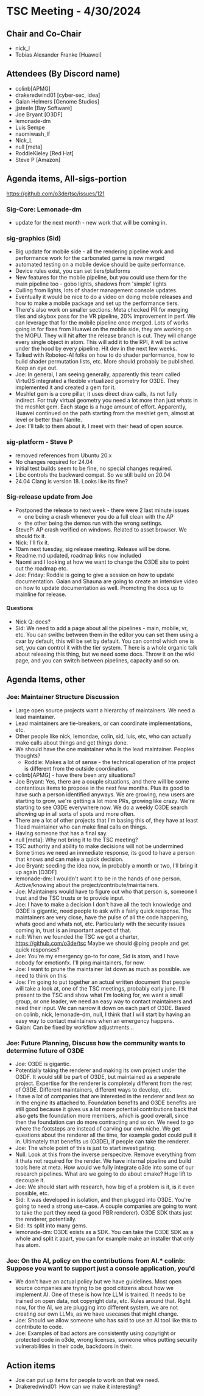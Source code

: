 # TSC Meeting - 4/30/2024

## Chair and Co-Chair
* nick_l
* Tobias Alexander Franke [Huawei]

## Attendees (By Discord name)
* colinb[APMG]
* drakeredwind01 [cyber-sec, idea]
* Gaian Helmers [Genome Studios]
* jjsteele [Bay Software]
* Joe Bryant [O3DF]
* lemonade-dm
* Luis Sempe
* naomiwash_lf
* Nick_L
* null [meta]
* RoddieKieley [Red Hat]
* Steve P [Amazon]

## Agenda items, All-sigs-portion
https://github.com/o3de/tsc/issues/121

### Sig-Core: Lemonade-dm
* update for the next month - new work that will be coming in.

### sig-graphics (Sid)
* Big update for mobile side - all the rendering pipeline work and performance work for the carbonated game is now merged
* automated testing on a mobile device should be quite performance.  
* Device rules exist, you can set tiers/platforms
* New features for the mobile pipeline, but you could use them for the main pipeline too - gobo lights, shadows from 'simple' lights
* Culling from lights, lots of shader management console updates.
* Eventually it would be nice to do a video on doing mobile releases and how to make a mobile package and set up the performance tiers.
* There's also work on smaller sections:  Meta checked PR for merging tiles and skybox pass for the VR pipeline, 20% improvement in perf.  We can leverage that for the mobile pipeline once merged.  Lots of works going in for fixes from Huawei on the mobile side, they are working on the MGPU.  They will hit after the release branch is cut.  They will change every single object in atom.  This will add it to the RPI, it will be active under the hood by every pipeline.  Hit dev in the next few weeks.
* Talked with Robotec-AI folks on how to do shader performance, how to build shader permutation lists, etc.  More should probably be published.  Keep an eye out.
* Joe:  In general, I am seeing generally, apparently this team called VirtuOS integrated a flexible virtualized geometry for O3DE.  They implemented it and created a gem for it.
* Meshlet gem is a core pillar, it uses direct draw calls, its not fully indirect.  For truly virtual geometry you need a lot more than just whats in the meshlet gem.  Each stage is a huge amount of effort.  Apparently, Huawei continued on the path starting from the meshlet gem, almost at level or better than Nanite.
* Joe: I'll talk to them about it.  I meet with their head of open source.

### sig-platform - Steve P
* removed references from Ubuntu 20.x
* No changes required for 24.04
* Initial test builds seem to be fine, no special changes required.
* Libc controls the backward compat.  So we still build on 20.04
* 24.04 Clang is version 18.  Looks like its fine?

### Sig-release update from Joe
* Postponed the release to next week - there were 2 last minute issues 
   * one being a crash whenever you do a full clean with the AP
   * the other being the demos run with the wrong settings.
* SteveP: AP crash verified on windows.  Related to asset browser.  We should fix it.
*   Nick: I'll fix it.
* 10am next tuesday, sig release meeting.  Release will be done.
* Readme.md updated, roadmap links now included
* Naomi and I looking at how we want to change the O3DE site to point out the roadmap etc.
* Joe: Friday: Roddie is going to give a session on how to update documentation.  Gaian and Shauna are going to create an intensive video on how to update documentation as well.   Promoting the docs up to mainline for release.  

#### Questions

* Nick Q: docs?
* Sid:  We need to add a page about all the pipelines - main, mobile, vr, etc.  You can swithc between them in the editor you can set them using a cvar by default, this will be set by default.  You can control which one is set, you can control it with the tier system. T here is a whole organic talk about releasing this thing, but we need some docs.  Throw it on the wiki page, and you can switch between pipelines, capacity and so on.

## Agenda Items, other

### Joe: Maintainer Structure Discussion
* Large open source projects want a hierarchy of maintainers.  We need a lead maintainer.
* Lead maintainers are tie-breakers, or can coordinate implementations, etc.
* Other people like nick, lemondae, colin, sid, luis, etc, who can actually make calls about things and get things done.
* We should have the one maintainer who is the lead maintainer.  Peoples thoughts?
  * Roddie:  Makes a lot of sense - the technical operation of hte project is different from the outside coordination.
* colinb[APMG] - have there been any situations?
* Joe Bryant:  Yes, there are a couple situations, and there will be some contentious items to propose in the next few months.  Plus its good to have such a person identified anyways.  We are growing, new users are starting to grow, we're getting a lot more PRs, growing like crazy.  We're starting to see O3DE everywhere now.   We do a weekly O3DE search showing up in all sorts of spots and more often.
* There are a lot of other projects that I'm basing this of, they have at least 1 lead maintainer who can make final calls on things.
* Having someone that has a final say.
* null [meta]: Why not bring it to the TSC meeting?
* TSC authority and ability to make decisions will not be undermined
* Some times we need an immediate response, its good to have a person that knows and can make a quick decision.
* Joe Bryant: seeding the idea now, in probably a month or two, I'll bring it up again [O3DF]
* lemonade-dm: I wouldn't want it to be in the hands of one person.   Active/knowing about the project/contribute/maintainers.
* Joe:  Maintainers would have to figure out who that person is, someone I trust and the TSC trusts or to provide input.
* Joe:  I have to make a decision I don't have all the tech knowledge and O3DE is gigantic, need people to ask with a fairly quick response.
        The maintainers are very close, have the pulse of all the code happening, whats good and whats not, etc.
        Particularly with the security issues coming in, trust is an important aspect of that.
* null: When we founded the TSC we got a charter, https://github.com/o3de/tsc
        Maybe we should @ping people and get quick responses?
* Joe:  You're my emergency go-to for core, Sid is atom, and I have nobody for emotionfx.
        I'll ping maintainers, for now.
* Joe:  I want to prune the maintainer list down as much as possible.  we need to think on this
* Joe:  I'm going to put together an actual written document that people will take a look at, one of the TSC meetings, 
        probably early june.  I'll present to the TSC and show what I'm looking for, we want a small group, or one leader, we need an easy
        way to contact maintainers and need their input.  We can narrow it down on each part of O3DE.
        Based on colinb, nick, lemonade-dm, null, I think that I will start by having an easy way to contact maintainers when an emergency happens.
* Gaian:  Can be fixed by workflow adjustments...

### Joe: Future Planning, Discuss how the community wants to determine future of O3DE
* Joe:  O3DE is gigantic.
* Potentially taking the renderer and making its own project under the O3DF.  It would still be part of O3DE, but maintained as a seperate project.  Expertise for the renderer is completely different from the rest of O3DE.  Different maintainers, different ways to develop, etc.
* I have a lot of companies that are interested in the renderer and less so in the engine its attached to.  Foundation benefits and O3DE benefits are still good because it gives us a lot more potential contributions back that also gets the foundation more members, which is good overall, since then the foundation can do more contracting and so on.  We need to go where the footsteps are instead of carving our own niche.  We get questions about the renderer all the time, for example godot could pull it in.  Ultimately that benefits us (O3DE), if people can take the renderer.
* Joe:  The whole point of this is just to start investigating.  
* Null:  Look at this from the inverse perspecitve.  Remove everything from it thats not required for the render.  We have internal pipeline and build tools here at meta.  How would we fully integrate o3de into some of our research pipelines.  What are we going to do about cmake?  Huge lift to decouple it.
* Joe:  We should start with research, how big of a problem is it, is it even possible, etc.
* Sid:  It was developed in isolation, and then plugged into O3DE.   You're going to need a strong use-case.  A couple companies are going to want to take the part they need (a good PBR renderer).  O3DE SDK thats just the renderer, potentially.
* Sid:  Its split into many gems.
* lemonade-dm:  O3DE exists as a SDK.  You can take the O3DE SDK as a whole and split it apart, you can for example make an installer that only has atom.

### Joe:  On the AI, policy on the contributions from AI.* colinb:  Suppose you want to support just a console application, you'd

* We don't have an actual policy but we have guidelines.  Most open source companies are trying to be good citizens about how we implement AI.  One of these is how hte LLM is trained.  It needs to be trained on open data, not copyright data, etc.  Rules around that.  Right now, for the AI, we are plugging into different system, we are not creating our own LLMs, as we have usecases that might change.
* Joe:  Should we allow someone who has said to use an AI tool like this to contribute to code.
* Joe:  Examples of bad actors are consistently using copyright or protected code in o3de, wrong licenses, someone whos putting security vulnerabilities in their code, backdoors in their.

## Action items
* Joe can put up items for people to work on that we need.
* Drakeredwind01: How can we make it interesting?

